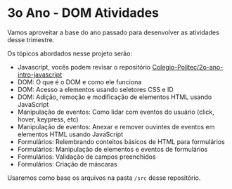 # 3o Ano - DOM Atividades

Vamos aproveitar a base do ano passado para desenvolver as atividades desse trimestre.

Os tópicos abordados nesse projeto serão:

- Javascript, vocês podem revisar o repositório [Colegio-Politec/2o-ano-intro-javascript](https://github.com/Colegio-Politec/2o-ano-intro-javascript)
- DOM: O que é o DOM e como ele funciona
- DOM: Acesso a elementos usando seletores CSS e ID
- DOM: Adição, remoção e modificação de elementos HTML usando JavaScript
- Manipulação de eventos: Como lidar com eventos do usuário (click, hover, keypress, etc)
- Manipulação de eventos: Anexar e remover ouvintes de eventos em elementos HTML usando JavaScript
- Formulários: Relembrando conteitos básicos de HTML para formulários
- Formulários: Manipulação de elementos e eventos de formulários
- Formulários: Validação de campos preenchidos
- Formulários: Criação de máscaras

Usaremos como base os arquivos na pasta `/src` desse repositório.
